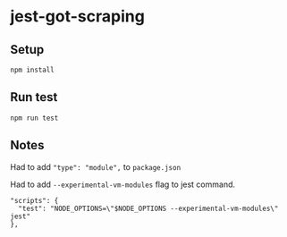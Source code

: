 # jest-got-scraping

## Setup

```
npm install
```

## Run test

```
npm run test
```

## Notes

Had to add `"type": "module",` to `package.json`

Had to add `--experimental-vm-modules` flag to jest command.

```
"scripts": {
  "test": "NODE_OPTIONS=\"$NODE_OPTIONS --experimental-vm-modules\" jest"
},
```

